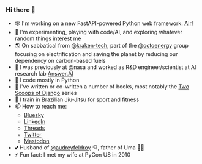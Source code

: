 ### Hi there 👋

- 🕸️ I'm working on a new FastAPI-powered Python web framework: [Air](https://github.com/feldroy/air)!
- 🔎 I'm experimenting, playing with code/AI, and exploring whatever random things interest me
- 🌎 On sabbatical from [@kraken-tech](https://github.com/kraken-tech), part of the [@octoenergy](https://github.com/octoenergy) group focusing on electrification and saving the planet by reducing our dependency on carbon-based fuels 
- 🔭 I was previously at @nasa and worked as R&D engineer/scientist at AI research lab [Answer.AI](https://www.answer.ai/)
- 🐍 I code mostly in Python
- 📖 I've written or co-written a number of books, most notably the [Two Scoops of Django](https://daniel.feldroy.com/books/tech) series
- 🥋 I train in Brazilian Jiu-Jitsu for sport and fitness
- 📫 How to reach me:
  -  [Bluesky](https://bsky.app/profile/daniel.feldroy.com)
  -  [LinkedIn](https://www.linkedin.com/in/danielfeldroy/)
  -  [Threads](https://www.threads.net/@danielfeldroy)
  -  [Twitter](https://twitter.com/pydanny)
  -  [Mastodon](https://fosstodon.org/@danielfeldroy)
- 💕 Husband of [@audreyfeldroy](https://github.com/audreyfeldroy) 💘, father of Uma 🥋🔭
- ⚡ Fun fact: I met my wife at PyCon US in 2010

